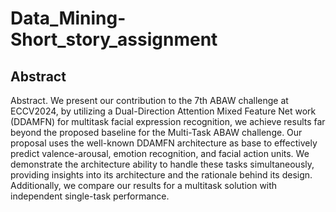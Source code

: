 # Data_Mining-Short_story_assignment

## Abstract
 Abstract. We present our contribution to the 7th ABAW challenge at ECCV2024, by utilizing a Dual-Direction Attention Mixed Feature Net work (DDAMFN) for multitask facial expression recognition, we achieve results far beyond the proposed baseline for the Multi-Task ABAW challenge. Our proposal uses the well-known DDAMFN architecture as base to effectively predict valence-arousal, emotion recognition, and facial action units. We demonstrate the architecture ability to handle these tasks simultaneously, providing insights into its architecture and the rationale behind its design. Additionally, we compare our results for a multitask solution with independent single-task performance.
